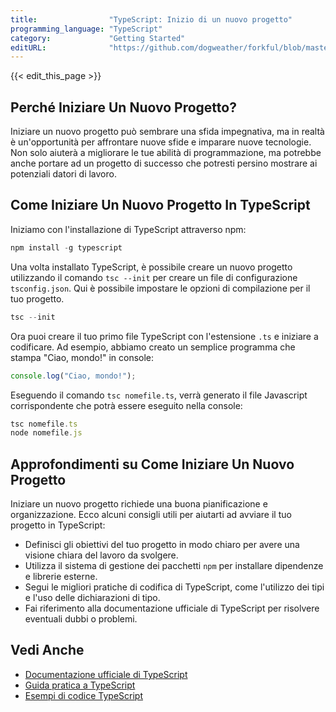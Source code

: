 ```yaml
---
title:                "TypeScript: Inizio di un nuovo progetto"
programming_language: "TypeScript"
category:             "Getting Started"
editURL:              "https://github.com/dogweather/forkful/blob/master/content/it/typescript/starting-a-new-project.md"
---
```


{{< edit_this_page >}}

## Perché Iniziare Un Nuovo Progetto?

Iniziare un nuovo progetto può sembrare una sfida impegnativa, ma in realtà è un'opportunità per affrontare nuove sfide e imparare nuove tecnologie. Non solo aiuterà a migliorare le tue abilità di programmazione, ma potrebbe anche portare ad un progetto di successo che potresti persino mostrare ai potenziali datori di lavoro.

## Come Iniziare Un Nuovo Progetto In TypeScript

Iniziamo con l'installazione di TypeScript attraverso npm:

```TypeScript
npm install -g typescript
```

Una volta installato TypeScript, è possibile creare un nuovo progetto utilizzando il comando `tsc --init` per creare un file di configurazione `tsconfig.json`. Qui è possibile impostare le opzioni di compilazione per il tuo progetto.

```TypeScript
tsc --init
```

Ora puoi creare il tuo primo file TypeScript con l'estensione `.ts` e iniziare a codificare. Ad esempio, abbiamo creato un semplice programma che stampa "Ciao, mondo!" in console:

```TypeScript
console.log("Ciao, mondo!");
```

Eseguendo il comando `tsc nomefile.ts`, verrà generato il file Javascript corrispondente che potrà essere eseguito nella console:

```TypeScript
tsc nomefile.ts
node nomefile.js
```

## Approfondimenti su Come Iniziare Un Nuovo Progetto

Iniziare un nuovo progetto richiede una buona pianificazione e organizzazione. Ecco alcuni consigli utili per aiutarti ad avviare il tuo progetto in TypeScript:

- Definisci gli obiettivi del tuo progetto in modo chiaro per avere una visione chiara del lavoro da svolgere.
- Utilizza il sistema di gestione dei pacchetti `npm` per installare dipendenze e librerie esterne.
- Segui le migliori pratiche di codifica di TypeScript, come l'utilizzo dei tipi e l'uso delle dichiarazioni di tipo.
- Fai riferimento alla documentazione ufficiale di TypeScript per risolvere eventuali dubbi o problemi.

## Vedi Anche

- [Documentazione ufficiale di TypeScript](https://www.typescriptlang.org/docs/)
- [Guida pratica a TypeScript](https://www.digitalocean.com/community/tutorials/typescript-deep-dive-getting-started)
- [Esempi di codice TypeScript](https://github.com/typescript-cheatsheets/react-typescript-cheatsheet)